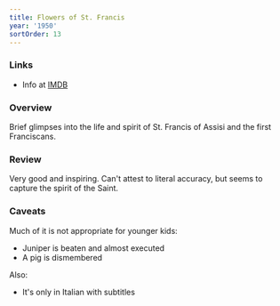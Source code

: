 ```yaml
---
title: Flowers of St. Francis
year: '1950'
sortOrder: 13
---
```


### Links

* Info at [IMDB](https://www.imdb.com/title/tt0042477/)

### Overview

Brief glimpses into the life and spirit of St. Francis of Assisi and the first Franciscans.

### Review

Very good and inspiring. Can't attest to literal accuracy, but seems to capture the spirit of the Saint.

### Caveats

Much of it is not appropriate for younger kids:

* Juniper is beaten and almost executed
* A pig is dismembered

Also:

* It's only in Italian with subtitles
